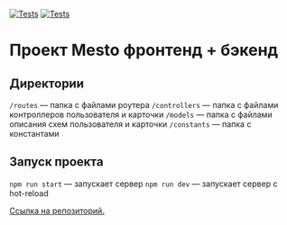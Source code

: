 [![Tests](../../actions/workflows/tests-13-sprint.yml/badge.svg)](../../actions/workflows/tests-13-sprint.yml) [![Tests](../../actions/workflows/tests-14-sprint.yml/badge.svg)](../../actions/workflows/tests-14-sprint.yml)
# Проект Mesto фронтенд + бэкенд


## Директории

`/routes` — папка с файлами роутера
`/controllers` — папка с файлами контроллеров пользователя и карточки
`/models` — папка с файлами описания схем пользователя и карточки
`/constants` — папка с константами

## Запуск проекта

`npm run start` — запускает сервер
`npm run dev` — запускает сервер с hot-reload


[Ссылка на репозиторий.](https://github.com/EvgenyTomson/express-mesto-gha)
